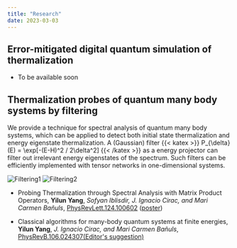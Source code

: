 ```yaml
---
title: "Research"
date: 2023-03-03
---
```


## Error-mitigated digital quantum simulation of thermalization


- To be available soon



## Thermalization probes of quantum many body systems by filtering

We provide a technique for spectral analysis of quantum many body systems, which can be applied to detect both initial state thermalization and energy eigenstate thermalization. A (Gaussian) filter {{< katex >}} P_{\delta} (E) = \exp[-(E-H)^2 / 2\delta^2] {{< /katex >}}  as a energy projector can filter out irrelevant energy eigenstates of the spectrum. Such filters can be efficiently implemented with tensor networks in one-dimensional systems.

![Filtering1](/img/research_filtering_state.png) ![Filtering2](/img/research_filtering_trace.png)


- Probing Thermalization through Spectral Analysis with Matrix Product Operators, **Yilun Yang**, *Sofyan Iblisdir, J. Ignacio Cirac, and Mari Carmen Bañuls*, [PhysRevLett.124.100602](https://journals.aps.org/prl/abstract/10.1103/PhysRevLett.124.100602) ([poster](/files/posters/slides_VaQuM_Yilun_Yang.pdf))

- Classical algorithms for many-body quantum systems at finite energies, **Yilun Yang**, *J. Ignacio Cirac, and Mari Carmen Bañuls*, [PhysRevB.106.024307(Editor's suggestion)](https://journals.aps.org/prb/abstract/10.1103/PhysRevB.106.024307)

